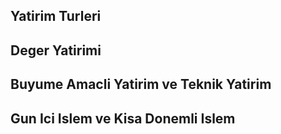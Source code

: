 ## Yatirim Turleri

## Deger Yatirimi

## Buyume Amacli Yatirim ve Teknik Yatirim

## Gun Ici Islem ve Kisa Donemli Islem
